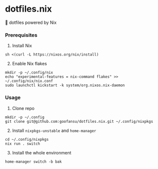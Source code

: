 # dotfiles.nix
🚀 dotfiles powered by Nix

### Prerequisites
1. Install Nix
```shell
sh <(curl -L https://nixos.org/nix/install)
```

2. Enable Nix flakes
```shell
mkdir -p ~/.config/nix
echo "experimental-features = nix-command flakes" >> ~/.config/nix/nix.conf
sudo launchctl kickstart -k system/org.nixos.nix-daemon
```

### Usage
1. Clone repo
```shell
mkdir -p ~/.config
git clone git@github.com:goofansu/dotfiles.nix.git ~/.config/nixpkgs
```

2. Install `nixpkgs-unstable` and `home-manager`
```shell
cd ~/.config/nixpkgs
nix run . switch
```

3. Install the whole environment
```shell
home-manager switch -b bak
```
